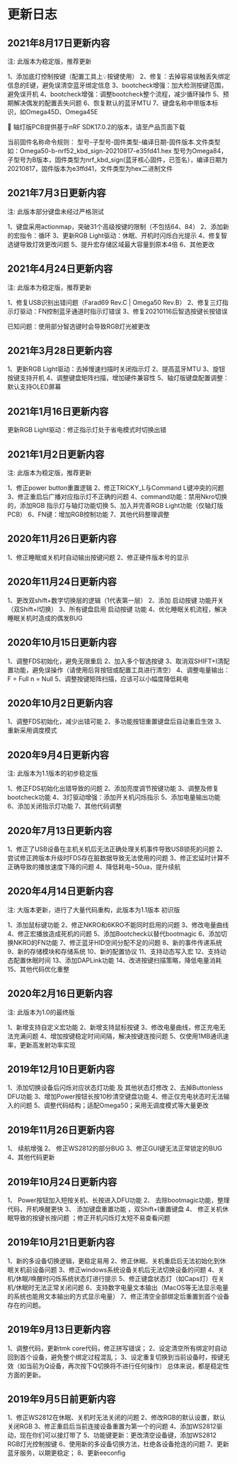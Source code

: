 更新日志
==========
2021年8月17日更新内容
--------
注: 此版本为稳定版，推荐更新

1、添加底灯控制按键（配置工具上💡按键使用）
2、修复：去掉容易误触丢失绑定信息的E键，避免误清空蓝牙绑定信息
3、bootcheck增强：加大检测按键范围，避免误开机
4、bootcheck增强：调整bootcheck整个流程，减少循环操作
5、预期解决偶发的配置丢失问题
6、恢复默认的蓝牙MTU
7、键盘名称中带版本标识，如Omega45D、Omega45E

🔴 轴灯版PCB提供基于nRF SDK17.0.2的版本，请至产品页面下载

当前固件名称命令规则：
型号-子型号-固件类型-编译日期-固件版本.文件类型
如：Omega50-b-nrf52_kbd_sign-20210817-e35fd41.hex
型号为Omega84，子型号为B版本，固件类型为nrf_kbd_sign(蓝牙核心固件，已签名），编译日期为20210817，固件版本为e3ffd41，文件类型为hex二进制文件


2021年7月3日更新内容
--------
注: 此版本部分键盘未经过严格测试

1、键盘采用actionmap，突破31个高级按键的限制（不包括64、84）
2、添加新的宏指令：循环
3、更新RGB Light驱动：休眠、开机时闪烁白光提示
4、修复智选键导致灯效更改问题
5、提升宏存储区域最大容量到原本4倍
6、其他更改


2021年4月24日更新内容
--------
注: 此版本为稳定版，推荐更新

1、修复USB识别出错问题（Farad69 Rev.C | Omega50 Rev.B）
2、修复三灯指示灯驱动：FN控制蓝牙通道时指示灯错误
3、修复20210116后智选按键长按错误

已知问题：使用部分智选键时会导致RGB灯光被更改


2021年3月28日更新内容
--------
1、更新RGB Light驱动：去掉慢速扫描时关闭指示灯
2、提高蓝牙MTU
3、旋钮按键支持开机
4、调整键盘矩阵扫描，增加硬件兼容性
5、轴灯版键盘配置调整：默认支持OLED屏幕

2021年1月16日更新内容
--------
更新RGB Light驱动：修正指示灯处于省电模式时切换出错

2021年1月2日更新内容
--------
注: 此版本为稳定版，推荐更新

1、修正power button重置逻辑
2、修正TRICKY_L与Command L键冲突的问题
3、修正重启后广播对应指示灯不正确的问题
4、command功能：禁用Nkro切换的，添加RGB 指示灯与轴灯功能切换
5、加入并完善RGB Light功能（仅轴灯版PCB）
6、FN键：增加RGB控制功能
7、其他代码整理调整

2020年11月26日更新内容
--------

1、修正睡眠或关机时自动输出按键问题
2、修正硬件版本号的显示

2020年11月24日更新内容
--------

1、更改双shift+数字切换层的逻辑（1代表第一层）
2、添加 启动按键 功能开关（双Shift+I切换）
3、所有键盘启用 启动按键 功能
4、优化睡眠关机流程，解决睡眠关机时造成的偶发BUG


2020年10月15日更新内容
--------

1、调整FDS初始化，避免无限重启
2、加入多个智选按键
3、取消双SHIFT+I清配置功能，避免误操作（请使用后背按钮或配置工具进行清空）
4、调整电量输出：F = Full n = Null
5、调整按键矩阵扫描，应该可以小幅度降低耗电

2020年10月2日更新内容
--------

1、调整FDS初始化，减少出错可能
2、多功能按钮重置键盘后自动重启生效
3、重新采用调度模式


2020年9月4日更新内容
--------
注: 此版本为1.1版本的初步稳定版

1、修正FDS初始化出错导致的问题
2、添加亮度调节按键功能
3、调整及修复bootcheck功能
4、3灯驱动增强：添加开关机闪烁指示
5、添加电量输出功能
6、添加关闭指示灯功能
7、其他代码调整


2020年7月13日更新内容
--------
1、修正了USB设备在主机关机后无法正确处理关机事件导致USB锁死的问题
2、尝试修正跨版本升级时FDS存在脏数据导致无法使用的问题
3、修正宏延时计算不正确导致的播放速度下降的问题
4、降低耗电~50ua，提升续航


2020年4月14日更新内容
-----
注: 大版本更新，进行了大量代码重构，此版本为1.1版本 初识版

1、添加鼠标键功能
2、修正NKRO和6KRO不能同时启用的问题
3、修改电量曲线
4、修正宏播放造成死机的问题
5、添加Bootcheck以替代bootmagic
6、添加切换NKRO的FN功能
7、修正蓝牙HID空间分配不足的问题
8、新的事件传递系统
9、新的存储模块和存储系统
10、新的配置协议
11、支持动态写入宏
12、支持动态配置休眠时间
13、添加DAPLink功能
14、改进按键扫描策略，降低电量消耗
15、其他代码优化重整



2020年2月16日更新内容
-------------
注: 此版本为1.0的最终版

1、新增支持自定义宏功能
2、新增支持鼠标按键
3、修改电量曲线，修正充电无法充满问题
4、增加按键稳定时间间隔，解决按键连按问题
5、仅使用1MB通讯速率，更新高发射功率实现


2019年12月10日更新内容
-----------

1、添加切换设备后闪烁对应状态灯功能 及 其他状态灯修改
2、去掉Buttonless DFU功能
3、增加Power按钮长按10秒清空键盘功能
4、修正仅充电状态时无法输入的问题
5、调整代码结构；适配Omega50；采用无调度模式等大量更改

2019年11月26日更新内容
-------------
1、 续航增强
2、 修正WS2812的部分BUG
3、修正GUI键无法正常锁定的BUG
4、其他代码更新

2019年10月24日更新内容
--------------
1、 Power按钮加入短按关机、长按进入DFU功能
2、 去除bootmagic功能，整理代码，开机唤醒更快
3、 添加键盘重置功能 ，双Shift+I重置键盘
4、 修正关机休眠导致的按键长按问题 ；修正开机闪烁灯太短不易查看问题

2019年10月21日更新内容
--------------

1、新的多设备切换逻辑，更稳定易用
2、修正休眠、关机重启后无法初始化到休眠关机前设备问题
3、修正windows系统设备关机后无法切换设备的问题
4、关机/休眠/唤醒时闪烁系统状态灯进行提示
5、修正键盘状态灯（如Caps灯）在关机/休眠时无法正常关闭问题
6、支持数字电量文本输出（MacOS等无法显示电量的系统也能用文本输出的方式显示电量）
7、修正清空全部绑定后重置到首个设备存在的问题。

2019年9月13日更新内容
--------------

1、调整代码，更新tmk core代码，修正拼写错误；
2、设定清空所有绑定时自动回到首个设备，避免整个绑定过程混乱；
3、设定重复切换到当前设备时，按键无效（如当前为Q设备，再次按下Q切换将不进行任何操作）
总体来说，都是稳定性方面的更新。

2019年9月5日前更新内容
--------------

1、修正WS2812在休眠、关机时无法关闭的问题
2、修改RGB的默认设置，默认关闭RGB
3、修正重启后当前连接设备重置为第一个的问题
4、添加WS2812驱动，现在你们可以接灯带了
5、功能键更新：更改清空设备键，添加WS2812 RGB灯光控制按键
6、使用新的多设备切换方法，杜绝各设备抢连的问题
7、更新蓝牙服务，以期更稳定；
8、更新eeconfig